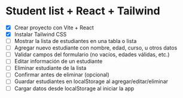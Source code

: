 # Student list + React + Tailwind

* [x] Crear proyecto con Vite + React
* [x] Instalar Tailwind CSS
* [ ] Mostrar la lista de estudiantes en una tabla o lista
* [ ] Agregar nuevo estudiante con nombre, edad, curso, u otros datos
* [ ] Validar campos del formulario (no vacíos, edades válidas, etc.)
* [ ] Editar información de un estudiante
* [ ] Eliminar estudiante de la lista
* [ ] Confirmar antes de eliminar (opcional)
* [ ] Guardar estudiantes en localStorage al agregar/editar/eliminar
* [ ] Cargar datos desde localStorage al iniciar la app